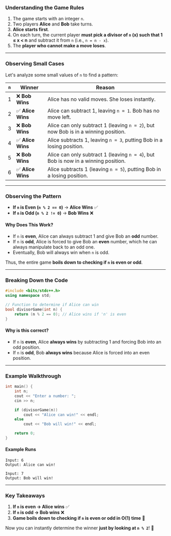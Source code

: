 ### **Understanding the Game Rules**  
1. The game starts with an integer `n`.
2. Two players **Alice** and **Bob** take turns.
3. **Alice starts first**.
4. On each turn, the current player **must pick a divisor of `n` (x) such that 1 ≤ x < n** and subtract it from `n` (i.e., `n = n - x`).
5. The **player who cannot make a move loses**.

---

### **Observing Small Cases**
Let's analyze some small values of `n` to find a pattern:

| `n`  | Winner  | Reason  |
|------|--------|---------|
| 1    | ❌ **Bob Wins**  | Alice has no valid moves. She loses instantly. |
| 2    | ✅ **Alice Wins** | Alice can subtract 1, leaving `n = 1`. Bob has no move left. |
| 3    | ❌ **Bob Wins**  | Alice can only subtract 1 (leaving `n = 2`), but now Bob is in a winning position. |
| 4    | ✅ **Alice Wins** | Alice subtracts 1, leaving `n = 3`, putting Bob in a losing position. |
| 5    | ❌ **Bob Wins**  | Alice can only subtract 1 (leaving `n = 4`), but Bob is now in a winning position. |
| 6    | ✅ **Alice Wins** | Alice subtracts 1 (leaving `n = 5`), putting Bob in a losing position. |

---

### **Observing the Pattern**
- **If `n` is Even (`n % 2 == 0`)** → **Alice Wins** ✅
- **If `n` is Odd (`n % 2 != 0`)** → **Bob Wins** ❌  

#### **Why Does This Work?**
- If `n` is **even**, Alice can always subtract 1 and give Bob an **odd** number.
- If `n` is **odd**, Alice is forced to give Bob an **even** number, which he can always manipulate back to an odd one.
- Eventually, Bob will always win when `n` is odd.

Thus, the entire game **boils down to checking if `n` is even or odd**.

---

### **Breaking Down the Code**
```cpp
#include <bits/stdc++.h>
using namespace std;

// Function to determine if Alice can win
bool divisorGame(int n) {
    return (n % 2 == 0); // Alice wins if 'n' is even
}
```

#### **Why is this correct?**
- If `n` is **even**, Alice **always wins** by subtracting 1 and forcing Bob into an odd position.
- If `n` is **odd**, Bob **always wins** because Alice is forced into an even position.

---

### **Example Walkthrough**
```cpp
int main() {
    int n;
    cout << "Enter a number: ";
    cin >> n;

    if (divisorGame(n))
        cout << "Alice can win!" << endl;
    else
        cout << "Bob will win!" << endl;

    return 0;
}
```

#### **Example Runs**
```
Input: 6
Output: Alice can win!
```
```
Input: 7
Output: Bob will win!
```

---

### **Key Takeaways**
1. **If `n` is even → Alice wins** ✅  
2. **If `n` is odd → Bob wins** ❌  
3. **Game boils down to checking if `n` is even or odd in O(1) time** 🚀  

Now you can instantly determine the winner **just by looking at `n % 2`**! 🎯
